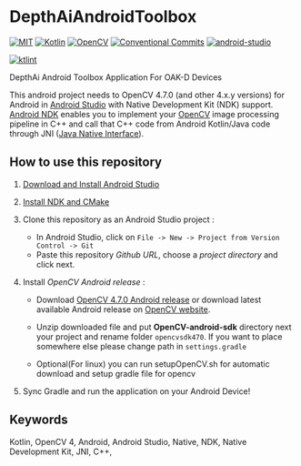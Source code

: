 # DepthAiAndroidToolbox

<p>
    <a href=""><img alt="MIT" src="https://img.shields.io/badge/License-MIT-yellow?logo=MIT&logoColor=white"></a>
    <a href="#"><img alt="Kotlin" src="https://img.shields.io/badge/Kotlin-1.8.10-%23E34F26?logo=Kotlin&logoColor=white"></a>
    <a href="#"><img alt="OpenCV" src="https://img.shields.io/badge/OpenCV-4.7.0-5C3EE8?logo=OpenCV&logoColor=white"></a>
    <a href="https://conventionalcommits.org"><img alt="Conventional Commits" src="https://img.shields.io/badge/Conventional%20Commit-1.0.0-FE5196?logo=conventionalcommits&logoColor=white"></a>
    <a href="#"><img alt="android-studio" src="https://img.shields.io/badge/android studio-Giraffe-3DDC84?logo=androidstudio&logoColor=white"></a>
</p>

[![ktlint](https://img.shields.io/badge/ktlint%20code--style-%E2%9D%A4-FF4081)](https://pinterest.github.io/ktlint/)


DepthAi Android Toolbox Application For OAK-D Devices


This android project needs to OpenCV 4.7.0 (and other 4.x.y versions) for Android in [Android Studio](https://developer.android.com/studio) with Native Development Kit (NDK) support.
[Android NDK](https://developer.android.com/ndk) enables you to implement your [OpenCV](https://opencv.org) image processing pipeline in C++ and call that C++ code from Android Kotlin/Java code through JNI ([Java Native Interface](https://en.wikipedia.org/wiki/Java_Native_Interface)).


## How to use this repository

1. [Download and Install Android Studio](https://developer.android.com/studio)

2. [Install NDK and CMake](https://developer.android.com/studio/projects/install-ndk.md)

3. Clone this repository as an Android Studio project :
     * In Android Studio, click on `File -> New -> Project from Version Control -> Git`
     * Paste this repository *Github URL*, choose a *project directory* and click next.

4. Install *OpenCV Android release* :
    * Download [OpenCV 4.7.0 Android release](https://github.com/opencv/opencv/releases/download/4.7.0/opencv-4.7.0-android-sdk.zip) or download latest available Android release on [OpenCV website](https://opencv.org/releases/).
    * Unzip downloaded file and put **OpenCV-android-sdk** directory next your project and rename folder `opencvsdk470`. If you want to place somewhere else please change path in `settings.gradle` 

    * Optional(For linux) you can run setupOpenCV.sh for automatic download and setup gradle file for opencv 


5. Sync Gradle and run the application on your Android Device!

## Keywords

Kotlin, OpenCV 4, Android, Android Studio, Native, NDK, Native Development Kit, JNI, C++,
